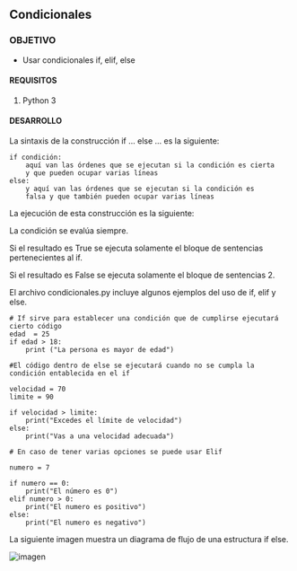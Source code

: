 
## Condicionales

### OBJETIVO

- Usar condicionales if, elif, else

#### REQUISITOS
 
1. Python 3

#### DESARROLLO

La sintaxis de la construcción if ... else ... es la siguiente:

```
if condición:
    aquí van las órdenes que se ejecutan si la condición es cierta
    y que pueden ocupar varias líneas
else:
    y aquí van las órdenes que se ejecutan si la condición es
    falsa y que también pueden ocupar varias líneas

```
La ejecución de esta construcción es la siguiente:

La condición se evalúa siempre.

Si el resultado es True se ejecuta solamente el bloque de sentencias pertenecientes al if.

Si el resultado es False se ejecuta solamente el bloque de sentencias 2.

El archivo condicionales.py incluye algunos ejemplos del uso de if, elif y else.

```
# If sirve para establecer una condición que de cumplirse ejecutará cierto código
edad  = 25
if edad > 18:
    print ("La persona es mayor de edad")

#El código dentro de else se ejecutará cuando no se cumpla la condición entablecida en el if

velocidad = 70
limite = 90

if velocidad > limite:
    print("Excedes el límite de velocidad")
else:
    print("Vas a una velocidad adecuada")
    
# En caso de tener varias opciones se puede usar Elif

numero = 7

if numero == 0:
    print("El número es 0")
elif numero > 0:
    print("El numero es positivo")
else:
    print("El numero es negativo")
```
La siguiente imagen muestra un diagrama de flujo de una estructura if else.

![imagen](https://lh6.googleusercontent.com/proxy/h4HOTupkQLgcHyCcW-3RQzRNSBPoA8ntFEG9IDARFVmBK5ENE_BI9TNb8IprYvwuLc-qWcMUveEZb-FRoFnWh9RjI_oDZ3Us3H5d8s2PlifV5njS1wQQwQ=w1200-h630-p-k-no-nu)


